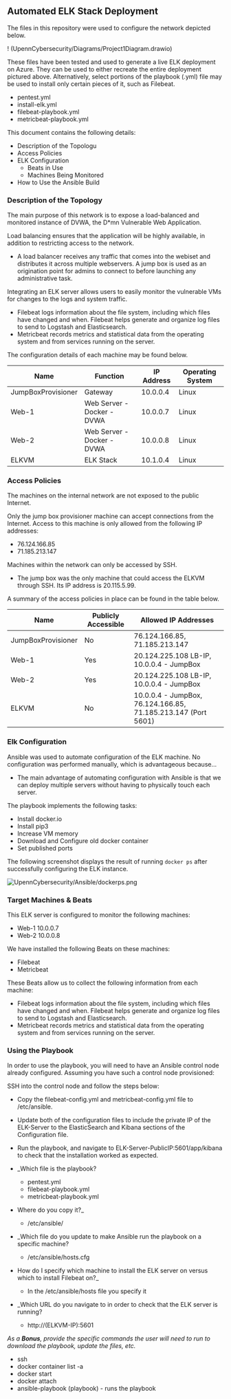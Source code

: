 ## Automated ELK Stack Deployment

The files in this repository were used to configure the network depicted below.

! (UpennCybersecurity/Diagrams/Project1Diagram.drawio)

These files have been tested and used to generate a live ELK deployment on Azure. They can be used to either recreate the entire deployment pictured above. Alternatively, select portions of the playbook (.yml) file may be used to install only certain pieces of it, such as Filebeat.

  - pentest.yml
  - install-elk.yml
  - filebeat-playbook.yml
  - metricbeat-playbook.yml

This document contains the following details:
- Description of the Topologu
- Access Policies
- ELK Configuration
  - Beats in Use
  - Machines Being Monitored
- How to Use the Ansible Build


### Description of the Topology

The main purpose of this network is to expose a load-balanced and monitored instance of DVWA, the D*mn Vulnerable Web Application.

Load balancing ensures that the application will be highly available, in addition to restricting access to the network.
- A load balancer receives any traffic that comes into the webiset and distributes it across multiple webservers. A jump box is used as an origination point for admins to connect to before launching any administrative task.

Integrating an ELK server allows users to easily monitor the vulnerable VMs for changes to the logs and system traffic.
- Filebeat logs information about the file system, including which files have changed and when. Filebeat helps generate and organize log files to send to Logstash and Elasticsearch.
- Metricbeat records metrics and statistical data from the operating system and from services running on the server.

The configuration details of each machine may be found below.

| Name     | Function | IP Address | Operating System |
|----------|----------|------------|------------------|
| JumpBoxProvisioner | Gateway  | 10.0.0.4   | Linux            |
| Web-1    | Web Server - Docker - DVWA      | 10.0.0.7   | Linux    |
| Web-2    | Web Server - Docker - DVWA      | 10.0.0.8   | Linux    |
| ELKVM    | ELK Stack         | 10.1.0.4           | Linux          |

### Access Policies

The machines on the internal network are not exposed to the public Internet. 

Only the jump box provisioner machine can accept connections from the Internet. Access to this machine is only allowed from the following IP addresses:
- 76.124.166.85
- 71.185.213.147

Machines within the network can only be accessed by SSH.
- The jump box was the only machine that could access the ELKVM through SSH. Its IP address is 20.115.5.99.

A summary of the access policies in place can be found in the table below.

| Name     | Publicly Accessible | Allowed IP Addresses |
|----------|---------------------|----------------------|
| JumpBoxProvisioner| No    | 76.124.166.85, 71.185.213.147    |
| Web-1    | Yes    | 20.124.225.108 LB-IP, 10.0.0.4 - JumpBox |
| Web-2    | Yes    | 20.124.225.108 LB-IP, 10.0.0.4 - JumpBox |
| ELKVM    | No     | 10.0.0.4 - JumpBox, 76.124.166.85, 71.185.213.147 (Port 5601) |
### Elk Configuration

Ansible was used to automate configuration of the ELK machine. No configuration was performed manually, which is advantageous because...
- The main advantage of automating configuration with Ansible is that we can deploy multiple servers without having to physically touch each server.

The playbook implements the following tasks:
- Install docker.io
- Install pip3
- Increase VM memory
- Download and Configure old docker container
- Set published ports

The following screenshot displays the result of running `docker ps` after successfully configuring the ELK instance.

![UpennCybersecurity/Ansible/dockerps.png](Images/docker_ps_output.png)

### Target Machines & Beats
This ELK server is configured to monitor the following machines:
- Web-1 10.0.0.7
- Web-2 10.0.0.8

We have installed the following Beats on these machines:
- Filebeat
- Metricbeat

These Beats allow us to collect the following information from each machine:
- Filebeat logs information about the file system, including which files have changed and when. Filebeat helps generate and organize log files to send to Logstash and Elasticsearch.
- Metricbeat records metrics and statistical data from the operating system and from services running on the server.

### Using the Playbook
In order to use the playbook, you will need to have an Ansible control node already configured. Assuming you have such a control node provisioned: 

SSH into the control node and follow the steps below:
- Copy the filebeat-config.yml and metricbeat-config.yml file to /etc/ansible.
- Update both of the configuration files to include the private IP of the ELK-Server to the ElasticSearch and Kibana sections of the Configuration file.
- Run the playbook, and navigate to ELK-Server-PublicIP:5601/app/kibana to check that the installation worked as expected.

- _Which file is the playbook?
  - pentest.yml
  - filebeat-playbook.yml
  - metricbeat-playbook.yml
- Where do you copy it?_
  - /etc/ansible/
- _Which file do you update to make Ansible run the playbook on a specific machine?
  - /etc/ansible/hosts.cfg
- How do I specify which machine to install the ELK server on versus which to install Filebeat on?_
  - In the /etc/ansible/hosts file you specify it
- _Which URL do you navigate to in order to check that the ELK server is running?
  - http://(ELKVM-IP):5601

_As a **Bonus**, provide the specific commands the user will need to run to download the playbook, update the files, etc._

- ssh
- docker container list -a
- docker start
- docker attach
- ansible-playbook (playbook) - runs the playbook
